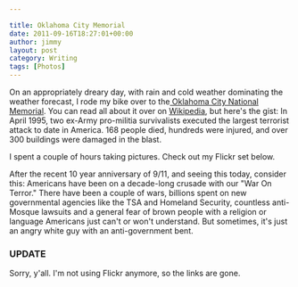 ```yaml
---

title: Oklahoma City Memorial
date: 2011-09-16T18:27:01+00:00
author: jimmy
layout: post
category: Writing
tags: [Photos]
---
```


On an appropriately dreary day, with rain and cold weather dominating the weather forecast, I rode my bike over to the<a href="http://www.oklahomacitynationalmemorial.org/" target="_blank"> Oklahoma City National Memorial</a>.  You can read all about it over on <a href="http://en.wikipedia.org/wiki/Oklahoma_City_bombing" target="_blank">Wikipedia</a>, but here's the gist:  In April 1995, two ex-Army pro-militia survivalists executed the largest terrorist attack to date in America.  168 people died, hundreds were injured, and over 300 buildings were damaged in the blast.

I spent a couple of hours taking pictures.  Check out my Flickr set below.  

After the recent 10 year anniversary of 9/11, and seeing this today, consider this: Americans have been on a decade-long crusade with our "War On Terror." There have been a couple of wars, billions spent on new governmental agencies like the TSA and Homeland Security, countless anti-Mosque lawsuits and a general fear of brown people with a religion or language Americans just can't or won't understand.  But sometimes, it's just an angry white guy with an anti-government bent.

### UPDATE

Sorry, y'all. I'm not using Flickr anymore, so the links are gone.

